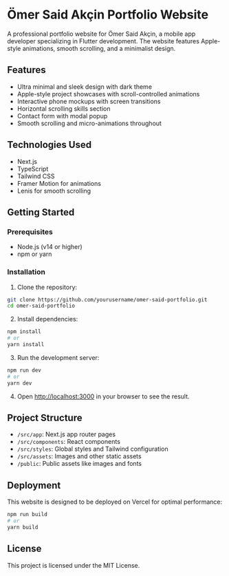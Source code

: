 # Ömer Said Akçin Portfolio Website

A professional portfolio website for Ömer Said Akçin, a mobile app developer specializing in Flutter development. The website features Apple-style animations, smooth scrolling, and a minimalist design.

## Features

- Ultra minimal and sleek design with dark theme
- Apple-style project showcases with scroll-controlled animations
- Interactive phone mockups with screen transitions
- Horizontal scrolling skills section
- Contact form with modal popup
- Smooth scrolling and micro-animations throughout

## Technologies Used

- Next.js
- TypeScript
- Tailwind CSS
- Framer Motion for animations
- Lenis for smooth scrolling

## Getting Started

### Prerequisites

- Node.js (v14 or higher)
- npm or yarn

### Installation

1. Clone the repository:

```bash
git clone https://github.com/yourusername/omer-said-portfolio.git
cd omer-said-portfolio
```

2. Install dependencies:

```bash
npm install
# or
yarn install
```

3. Run the development server:

```bash
npm run dev
# or
yarn dev
```

4. Open [http://localhost:3000](http://localhost:3000) in your browser to see the result.

## Project Structure

- `/src/app`: Next.js app router pages
- `/src/components`: React components
- `/src/styles`: Global styles and Tailwind configuration
- `/src/assets`: Images and other static assets
- `/public`: Public assets like images and fonts

## Deployment

This website is designed to be deployed on Vercel for optimal performance:

```bash
npm run build
# or
yarn build
```

## License

This project is licensed under the MIT License.
